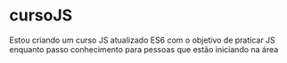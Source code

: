 # cursoJS
Estou criando um curso JS atualizado ES6 com o objetivo de praticar JS enquanto passo conhecimento para pessoas que estão iniciando na área
